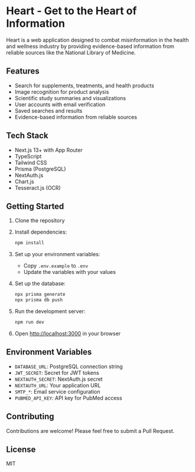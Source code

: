 # Heart - Get to the Heart of Information

Heart is a web application designed to combat misinformation in the health and wellness industry by providing evidence-based information from reliable sources like the National Library of Medicine.

## Features

- Search for supplements, treatments, and health products
- Image recognition for product analysis
- Scientific study summaries and visualizations
- User accounts with email verification
- Saved searches and results
- Evidence-based information from reliable sources

## Tech Stack

- Next.js 13+ with App Router
- TypeScript
- Tailwind CSS
- Prisma (PostgreSQL)
- NextAuth.js
- Chart.js
- Tesseract.js (OCR)

## Getting Started

1. Clone the repository
2. Install dependencies:
   ```bash
   npm install
   ```

3. Set up your environment variables:
   - Copy `.env.example` to `.env`
   - Update the variables with your values

4. Set up the database:
   ```bash
   npx prisma generate
   npx prisma db push
   ```

5. Run the development server:
   ```bash
   npm run dev
   ```

6. Open [http://localhost:3000](http://localhost:3000) in your browser

## Environment Variables

- `DATABASE_URL`: PostgreSQL connection string
- `JWT_SECRET`: Secret for JWT tokens
- `NEXTAUTH_SECRET`: NextAuth.js secret
- `NEXTAUTH_URL`: Your application URL
- `SMTP_*`: Email service configuration
- `PUBMED_API_KEY`: API key for PubMed access

## Contributing

Contributions are welcome! Please feel free to submit a Pull Request.

## License

MIT

